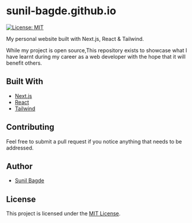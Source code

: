 # sunil-bagde.github.io

[![License: MIT](https://img.shields.io/badge/License-MIT-green.svg)](https://opensource.org/licenses/MIT)

My personal website built with Next.js, React & Tailwind.

While my project is open source,This repository exists to showcase what I have learnt during my career as a web developer with the hope that it will benefit others.

## Built With

-   [Next.js](https://nextjs.org/)
-   [React](https://reactjs.org/)
-   [Tailwind](https://tailwindcss.com/)

## Contributing

Feel free to submit a pull request if you notice anything that needs to be addressed.

## Author

-   [Sunil Bagde](https://sunil-bagde.github.io)

## License

This project is licensed under the [MIT License](LICENSE).
